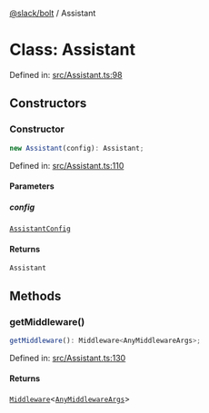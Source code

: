 [@slack/bolt](../index.md) / Assistant

# Class: Assistant

Defined in: [src/Assistant.ts:98](https://github.com/slackapi/bolt-js/blob/main/src/Assistant.ts#L98)

## Constructors

### Constructor

```ts
new Assistant(config): Assistant;
```

Defined in: [src/Assistant.ts:110](https://github.com/slackapi/bolt-js/blob/main/src/Assistant.ts#L110)

#### Parameters

##### config

[`AssistantConfig`](../interfaces/AssistantConfig.md)

#### Returns

`Assistant`

## Methods

### getMiddleware()

```ts
getMiddleware(): Middleware<AnyMiddlewareArgs>;
```

Defined in: [src/Assistant.ts:130](https://github.com/slackapi/bolt-js/blob/main/src/Assistant.ts#L130)

#### Returns

[`Middleware`](../type-aliases/Middleware.md)\<[`AnyMiddlewareArgs`](../type-aliases/AnyMiddlewareArgs.md)\>
